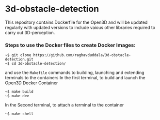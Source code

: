 # 3d-obstacle-detection


This repository contains Dockerfile for the Open3D and will be updated regularly with updated versions 
to include vaious other libraries required to carry out 3D-perception.



### Steps to use the Docker files to create Docker Images:

```
~$ git clone https://github.com/raghavduddala/3d-obstacle-detection.git
~$ cd 3d-obstacle-detection/
```
and use the `Makefile` commands to building, launching and extending terminals to the containers
In the first terminal, to build and launch the Open3D Docker Container
```
~$ make build
~$ make dev
```
In the Second terminal, to attach a terminal to the container
```
~$ make shell
```
